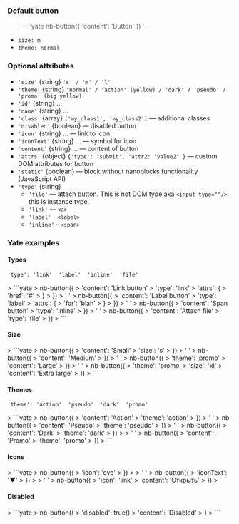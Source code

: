 ### Default button
> <div example="button-default"/>
> ```yate
> nb-button({
>     'content': 'Button'
> })
> ```

* `size: m`
* `theme: normal`

### Optional attributes

* `'size'` {string} `'s' / 'm' / 'l'`
* `'theme'` {string} `'normal' / 'action' (yellow) / 'dark' / 'pseudo' / 'promo' (big yellow)`
* `'id'` {string} ...
* `'name'` {string} ...
* `'class'` {array} `['my_class1', 'my_class2']` — additional classes
* `'disabled'` {boolean} — disabled button
* `'icon'` {string} ... — link to icon
* `'iconText'` {string} ... — symbol for icon
* `'content'` {string} ... — content of button
* `'attrs'` {object} `{'type': 'submit', 'attr2: 'value2' }` — custom DOM attributes for button
* `'static'` {boolean} — block without nanoblocks functionality (JavaScript API)
* `'type'` {string}
  * `'file'` — attach button. This is not DOM type aka `<input type=""/>`, this is instance type.
  * `'link'` — `<a>`
  * `'label'` - `<label>`
  * `'inline'` - `<span>`

### Yate examples

#### Types
`'type': 'link'  'label'  'inline'  'file'`
<div example="buttons-type"/>
> ```yate
> nb-button({
>        'content': 'Link button'
>        'type': 'link'
>        'attrs': {
>            'href': '#'
>         }
>     })
> ' '
> nb-button({
>     'content': 'Label button'
>     'type': 'label'
>     'attrs': {
>         'for': 'blah'
>     }
> })
> ' '
> nb-button({
>     'content': 'Span button'
>     'type': 'inline'
> })
> ' '
> nb-button({
>      'content': 'Attach file'
>      'type': 'file'
> })
> ```

#### Size
<div example="buttons-size" />
> ```yate
> nb-button({
>     'content': 'Small'
>     'size': 's'
> })
> ' '
> nb-button({
>    'content': 'Medium'
> })
> ' '
> nb-button({
>    'theme': 'promo'
>    'content': 'Large'
> })
> ' '
> nb-button({
>    'theme': 'promo'
>    'size': 'xl'
>    'content': 'Extra large'
> })
> ```


#### Themes
`'theme': 'action'  'pseudo'  'dark'  'promo'`
<div example="buttons-theme" />
> ```yate
> nb-button({
>     'content': 'Action'
>     'theme': 'action'
> })
> ' '
> nb-button({
>     'content': 'Pseudo'
>     'theme': 'pseudo'
> })
> ' '
> nb-button({
>     'content': 'Dark'
>     'theme': 'dark'
> })
>
> ' '
> nb-button({
>     'content': 'Promo'
>     'theme': 'promo'
> })
> ```

#### Icons
<div example="buttons-icon" />
> ```yate
> nb-button({
>     'icon': 'eye'
> })
>
> ' '
> nb-button({
>     'iconText': '▼'
> })
>
> ' '
> nb-button({
>       'icon': 'link'
>       'content': 'Открыть'
> })
> ```

#### Disabled
<div example="button-disabled" />
> ```yate
> nb-button({
>   'disabled': true()
>   'content': 'Disabled'
> }
> ```

